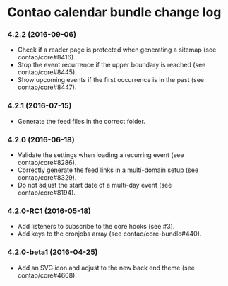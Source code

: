 # Contao calendar bundle change log

### 4.2.2 (2016-09-06)

 * Check if a reader page is protected when generating a sitemap (see contao/core#8416).
 * Stop the event recurrence if the upper boundary is reached (see contao/core#8445).
 * Show upcoming events if the first occurrence is in the past (see contao/core#8447).

### 4.2.1 (2016-07-15)

 * Generate the feed files in the correct folder.

### 4.2.0 (2016-06-18)

 * Validate the settings when loading a recurring event (see contao/core#8286).
 * Correctly generate the feed links in a multi-domain setup (see contao/core#8329).
 * Do not adjust the start date of a multi-day event (see contao/core#8194).

### 4.2.0-RC1 (2016-05-18)

 * Add listeners to subscribe to the core hooks (see #3).
 * Add keys to the cronjobs array (see contao/core-bundle#440).

### 4.2.0-beta1 (2016-04-25)

 * Add an SVG icon and adjust to the new back end theme (see contao/core#4608).
